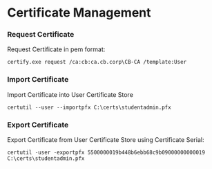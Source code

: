 # Certificate Management

### Request Certificate

Request Certificate in pem format:

```
certify.exe request /ca:cb:ca.cb.corp\CB-CA /template:User
```

### Import Certificate

Import Certificate into User Certificate Store

```
certutil --user --importpfx C:\certs\studentadmin.pfx
```

### Export Certificate

Export Certificate from User Certificate Store using Certificate Serial:

```
certutil -user -exportpfx 5500000019b448b6ebb68c9b09000000000019 C:\certs\studentadmin.pfx
```
